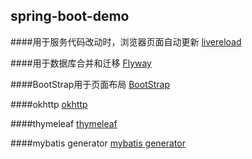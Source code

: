 ## spring-boot-demo

####用于服务代码改动时，浏览器页面自动更新
[livereload](http://livereload.com/extensions/)

####用于数据库合并和迁移
[Flyway](https://flywaydb.org/getstarted/firststeps/gradle)

####BootStrap用于页面布局
[BootStrap](https://v3.bootcss.com/)

####okhttp
[okhttp](https://square.github.io/okhttp/)

####thymeleaf
[thymeleaf](https://www.thymeleaf.org/)

####mybatis generator
[mybatis generator](http://www.mybatis.org/generator/)